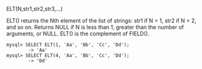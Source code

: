 ELT(N,str1,str2,str3,...)

ELT() returns the Nth element of the list of strings: str1 if N = 1, str2 if N = 2, and so on. Returns NULL if N is less than 1, greater than the number of arguments, or  NULL. ELT() is the complement of FIELD().

```
mysql> SELECT ELT(1, 'Aa', 'Bb', 'Cc', 'Dd');
        -> 'Aa'
mysql> SELECT ELT(4, 'Aa', 'Bb', 'Cc', 'Dd');
        -> 'Dd'
```
